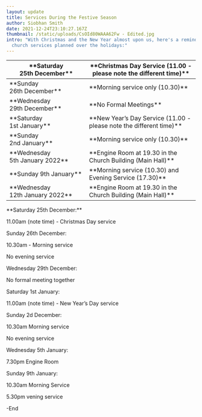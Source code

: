 ```yaml
---
layout: update
title: Services During the Festive Season
author: Siobhan Smith
date: 2021-12-24T23:10:27.167Z
thumbnail: /static/uploads/CsOId80WAAA62Fw - Edited.jpg
intro: "With Christmas and the New Year almost upon us, here's a reminder of the
  church services planned over the holidays:"
---
```

<!--StartFragment-->
| \*\*Saturday 25th December\*\*      | \*\*Christmas Day Service (11.00 - please note the different time)\*\*  |
| ------------------------------- | ------------------------------------------------------------------- |
| \*\*Sunday 26th December\*\*        | \*\*Morning service only (10.30)\*\*                                    |
| \*\*Wednesday 29th December\*\*     | \*\*No Formal Meetings\*\*                                              |
| \*\*Saturday 1st January\*\*        | \*\*New Year’s Day Service (11.00 - please note the different time)\*\* |
| \*\*Sunday 2nd January\*\*          | \*\*Morning service only (10.30)\*\*                                    |
| \*\*Wednesday 5th January 2022\*\*  | \*\*Engine Room at 19.30 in the Church Building (Main Hall)\*\*         |
| \*\*Sunday 9th January\*\*          | \*\*Morning service (10.30) and Evening Service (17.30)\*\*             |
| \*\*Wednesday 12th January 2022\*\* | \*\*Engine Room at 19.30 in the Church Building (Main Hall)\*\*         |

<!--EndFragment-->

\*\*Saturday 25th December:\*\*

11.00am (note time) - Christmas Day service

Sunday 26th December:

10.30am - Morning service

No evening service

Wednesday 29th December: 

No formal meeting together

Saturday 1st January:

11.00am (note time) - New Year’s Day service 

Sunday 2d December: 

10.30am Morning service

No evening service

Wednesday 5th January: 

7.30pm Engine Room 

Sunday 9th January:

10.30am Morning Service 

5.30pm vening service 

-End